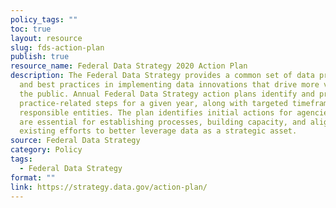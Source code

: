 ```yaml
---
policy_tags: ""
toc: true
layout: resource
slug: fds-action-plan
publish: true
resource_name: Federal Data Strategy 2020 Action Plan
description: The Federal Data Strategy provides a common set of data principles
  and best practices in implementing data innovations that drive more value for
  the public. Annual Federal Data Strategy action plans identify and prioritize
  practice-related steps for a given year, along with targeted timeframes and
  responsible entities. The plan identifies initial actions for agencies that
  are essential for establishing processes, building capacity, and aligning
  existing efforts to better leverage data as a strategic asset.
source: Federal Data Strategy
category: Policy
tags:
  - Federal Data Strategy
format: ""
link: https://strategy.data.gov/action-plan/
---
```

